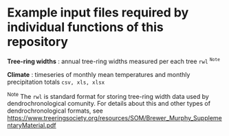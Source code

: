 # Example input files required by individual functions of this repository

**Tree-ring widths** : annual tree-ring widths measured per each tree `rwl` <sup>`Note`</sup>

**Climate** : timeseries of monthly mean temperatures and monthly precipitation totals `csv, xls, xlsx`

<sup>Note</sup> The `rwl` is standard format for storing tree-ring width data used by dendrochronological comunity. For details about this and other types of dendrochronological formats, see https://www.treeringsociety.org/resources/SOM/Brewer_Murphy_SupplementaryMaterial.pdf
